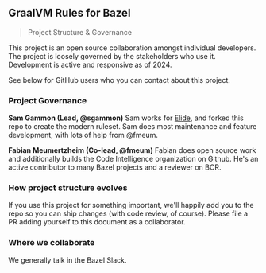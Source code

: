 
## GraalVM Rules for Bazel

> Project Structure & Governance

This project is an open source collaboration amongst individual developers. The project is loosely governed by the stakeholders who use it. Development is active and responsive as of 2024.

See below for GitHub users who you can contact about this project.

### Project Governance

**Sam Gammon (Lead, @sgammon)**
Sam works for [Elide](https://elide.dev), and forked this repo to create the modern ruleset. Sam does most maintenance and feature development, with lots of help from @fmeum.

**Fabian Meumertzheim (Co-lead, @fmeum)**
Fabian does open source work and additionally builds the Code Intelligence organization on Github. He's an active contributor to many Bazel projects and a reviewer on BCR.

### How project structure evolves

If you use this project for something important, we'll happily add you to the repo so you can ship changes (with code review, of course). Please file a PR adding yourself to this document as a collaborator.

### Where we collaborate

We generally talk in the Bazel Slack.
